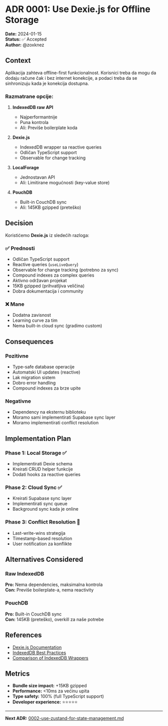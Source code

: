 # ADR 0001: Use Dexie.js for Offline Storage

**Date:** 2024-01-15  
**Status:** ✅ Accepted  
**Author:** @zoxknez

## Context

Aplikacija zahteva offline-first funkcionalnost. Korisnici treba da mogu da dodaju račune čak i bez internet konekcije, a podaci treba da se sinhronizuju kada je konekcija dostupna.

### Razmatrane opcije:

1. **IndexedDB raw API**
   - Najperformantnije
   - Puna kontrola
   - Ali: Previše boilerplate koda
   
2. **Dexie.js**
   - IndexedDB wrapper sa reactive queries
   - Odličan TypeScript support
   - Observable for change tracking
   
3. **LocalForage**
   - Jednostavan API
   - Ali: Limitirane mogućnosti (key-value store)
   
4. **PouchDB**
   - Built-in CouchDB sync
   - Ali: 145KB gzipped (preteško)

## Decision

Koristićemo **Dexie.js** iz sledećih razloga:

### ✅ Prednosti

- Odličan TypeScript support
- Reactive queries (`useLiveQuery`)
- Observable for change tracking (potrebno za sync)
- Compound indexes za complex queries
- Aktivno održavan projekat
- 15KB gzipped (prihvatljiva veličina)
- Dobra dokumentacija i community

### ❌ Mane

- Dodatna zavisnost
- Learning curve za tim
- Nema built-in cloud sync (gradimo custom)

## Consequences

### Pozitivne

- Type-safe database operacije
- Automatski UI updates (reactive)
- Lak migration sistem
- Dobro error handling
- Compound indexes za brze upite

### Negativne

- Dependency na eksternu biblioteku
- Moramo sami implementirati Supabase sync layer
- Moramo implementirati conflict resolution

## Implementation Plan

### Phase 1: Local Storage ✅
- Implementirati Dexie schema
- Kreirati CRUD helper funkcije
- Dodati hooks za reactive queries

### Phase 2: Cloud Sync ✅
- Kreirati Supabase sync layer
- Implementirati sync queue
- Background sync kada je online

### Phase 3: Conflict Resolution 🔄
- Last-write-wins strategija
- Timestamp-based resolution
- User notification za konflikte

## Alternatives Considered

### Raw IndexedDB
**Pro:** Nema dependencies, maksimalna kontrola  
**Con:** Previše boilerplate-a, nema reactivity

### PouchDB
**Pro:** Built-in CouchDB sync  
**Con:** 145KB (preteško), overkill za naše potrebe

## References

- [Dexie.js Documentation](https://dexie.org/)
- [IndexedDB Best Practices](https://web.dev/indexeddb-best-practices/)
- [Comparison of IndexedDB Wrappers](https://github.com/pubkey/client-side-databases)

## Metrics

- **Bundle size impact:** +15KB gzipped
- **Performance:** <10ms za većinu upita
- **Type safety:** 100% (full TypeScript support)
- **Developer experience:** ⭐⭐⭐⭐⭐

---

**Next ADR:** [0002-use-zustand-for-state-management.md](./0002-use-zustand-for-state-management.md)

